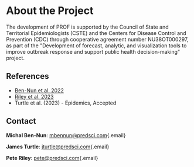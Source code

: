 # About the Project

The development of PROF is supported by the Council of State and Territorial Epidemiologists (CSTE) and the Centers for Disease Control and Prevention (CDC) through cooperative agreement number NU38OT000297, as part of the "Development of forecast, analytic, and visualization tools to improve outbreak response and support public health decision-making" project.

## References

-   [Ben-Nun et al. 2022](https://journals.plos.org/ploscompbiol/article?id=10.1371/journal.pcbi.1010375)
-   [Riley et al. 2023](https://academic.oup.com/milmed/article/188/1-2/311/6387156)
-   Turtle et al. (2023) - Epidemics, Accepted

## Contact

**Michal Ben-Nun**: [mbennun@predsci.com](mailto:mbennun@predsci.com){.email}

**James Turtle**: [jturtle@predsci.com](mailto:jturtle@predsci.com){.email}

**Pete Riley**: [pete@predsci.com](mailto:pete@predsci.com){.email}
